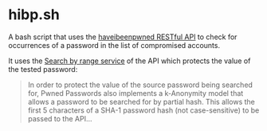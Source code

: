 # hibp.sh

A bash script that uses the [haveibeenpwned RESTful API](https://haveibeenpwned.com/API/v2) to check for occurrences of a password in the list of compromised accounts.

It uses the [Search by range service](https://haveibeenpwned.com/API/v2#SearchingPwnedPasswordsByRange) of the API which protects the value of the tested password:

>In order to protect the value of the source password being searched for, Pwned Passwords also implements a k-Anonymity model that allows a password to be searched for by partial hash. This allows the first 5 characters of a SHA-1 password hash (not case-sensitive) to be passed to the API...
